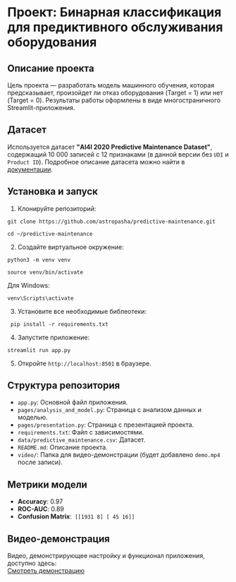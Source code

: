 # Проект: Бинарная классификация для предиктивного обслуживания оборудования

## Описание проекта
Цель проекта — разработать модель машинного обучения, которая предсказывает, произойдет ли отказ оборудования (Target = 1) или нет (Target = 0). Результаты работы оформлены в виде многостраничного Streamlit-приложения.

## Датасет
Используется датасет **"AI4I 2020 Predictive Maintenance Dataset"**, содержащий 10 000 записей с 12 признаками (в данной версии без `UDI` и `Product ID`). Подробное описание датасета можно найти в [документации](https://archive.ics.uci.edu/dataset/601/predictive+maintenance+dataset).

## Установка и запуск
1. Клонируйте репозиторий:
```
git clone https://github.com/astropasha/predictive-maintenance.git  

cd ~/predictive-maintenance

```
2. Создайте виртуальное окружение:
```
python3 -m venv venv

source venv/bin/activate
```
Для Windows:
```
venv\Scripts\activate
```
3. Установите все необходимые библеотеки:
```
 pip install -r requirements.txt
```
4. Запустите приложение:
```
streamlit run app.py
```
5. Откройте `http://localhost:8501` в браузере.

## Структура репозитория
- `app.py`: Основной файл приложения.
- `pages/analysis_and_model.py`: Страница с анализом данных и моделью.
- `pages/presentation.py`: Страница с презентацией проекта.
- `requirements.txt`: Файл с зависимостями.
- `data/predictive_maintenance.csv`: Датасет.
- `README.md`: Описание проекта.
- `video/`: Папка для видео-демонстрации (будет добавлено `demo.mp4` после записи).

## Метрики модели
- **Accuracy**: 0.97
- **ROC-AUC**: 0.89
- **Confusion Matrix**:``` [[1931 8] [ 45 16]]```

## Видео-демонстрация

Видео, демонстрирующее настройку и функционал приложения, доступно здесь:  
[Смотреть демонстрацию](video/demo.mp4)

